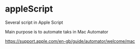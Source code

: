 # appleScript


Several script in Apple Script

Main purpose is to automate taks in Mac Automator

https://support.apple.com/en-gb/guide/automator/welcome/mac
